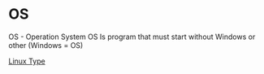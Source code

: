 # OS
OS - Operation System
OS Is program that must start without Windows or other
(Windows = OS)

[Linux Type](https://sapbot.github.io/Store/os/linux/)